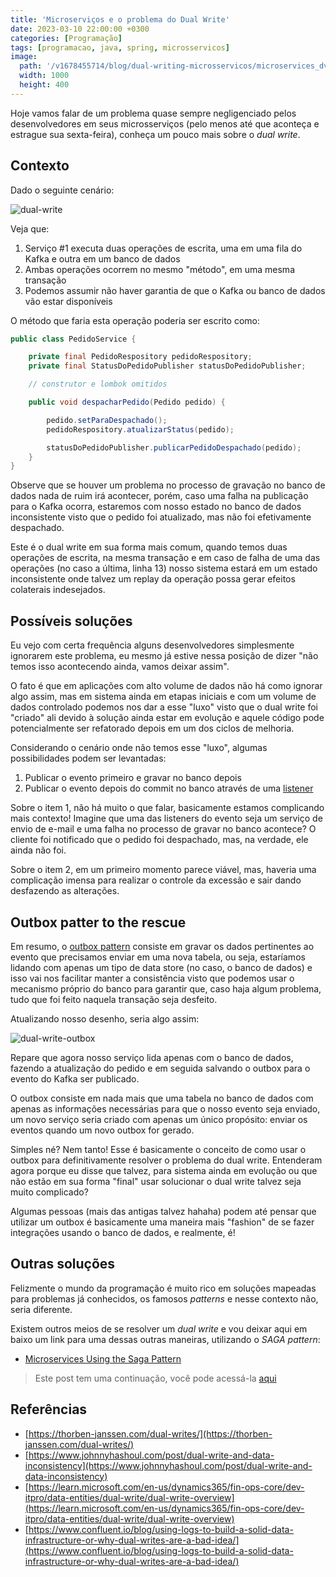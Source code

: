 ```yaml
---
title: 'Microserviços e o problema do Dual Write'
date: 2023-03-10 22:00:00 +0300
categories: [Programação]
tags: [programacao, java, spring, microsservicos]
image:
  path: '/v1678455714/blog/dual-writing-microsservicos/microservices_dvbsdd.jpg'
  width: 1000
  height: 400
---
```


Hoje vamos falar de um problema quase sempre negligenciado pelos desenvolvedores em seus microsserviços (pelo menos até
que aconteça e estrague sua sexta-feira), conheça um pouco mais sobre o _dual write_.

## Contexto

Dado o seguinte cenário:

![dual-write](/v1678460028/blog/dual-writing-microsservicos/dual-write_gxmijd.jpg)

Veja que:

1. Serviço #1 executa duas operações de escrita, uma em uma fila do Kafka e outra em um banco de dados
2. Ambas operações ocorrem no mesmo "método", em uma mesma transação
3. Podemos assumir não haver garantia de que o Kafka ou banco de dados vão estar disponíveis

O método que faria esta operação poderia ser escrito como:

```java
public class PedidoService {

    private final PedidoRespository pedidoRespository;
    private final StatusDoPedidoPublisher statusDoPedidoPublisher;

    // construtor e lombok omitidos

    public void despacharPedido(Pedido pedido) {

        pedido.setParaDespachado();
        pedidoRespository.atualizarStatus(pedido);

        statusDoPedidoPublisher.publicarPedidoDespachado(pedido);
    }
}
```

Observe que se houver um problema no processo de gravação no banco de dados nada de ruim irá acontecer, porém, caso uma
falha na publicação para o Kafka ocorra, estaremos com nosso estado no banco de dados inconsistente visto que o pedido
foi atualizado, mas não foi efetivamente despachado.

Este é o dual write em sua forma mais comum, quando temos duas operações de escrita, na mesma transação e em caso de
falha de uma das operações (no caso a última, linha 13) nosso sistema estará em um estado inconsistente onde talvez
um replay da operação possa gerar efeitos colaterais indesejados.

## Possíveis soluções

Eu vejo com certa frequência alguns desenvolvedores simplesmente ignorarem este problema, eu mesmo já estive nessa
posição de dizer "não temos isso acontecendo ainda, vamos deixar assim".

O fato é que em aplicações com alto volume de dados não há como ignorar algo assim, mas em sistema ainda em etapas
iniciais e com um volume de dados controlado podemos nos dar a esse "luxo" visto que o dual write foi "criado" ali
devido à solução ainda estar em evolução e aquele código pode potencialmente ser refatorado depois em um dos ciclos de
melhoria.

Considerando o cenário onde não temos esse "luxo", algumas possibilidades podem ser levantadas:

1. Publicar o evento primeiro e gravar no banco depois
2. Publicar o evento depois do commit no banco através de uma [listener](https://www.baeldung.com/spring-events#transaction-bound-events)

Sobre o item 1, não há muito o que falar, basicamente estamos complicando mais contexto! Imagine que uma das listeners
do evento seja um serviço de envio de e-mail e uma falha no processo de gravar no banco acontece? O cliente foi notificado
que o pedido foi despachado, mas, na verdade, ele ainda não foi.

Sobre o item 2, em um primeiro momento parece viável, mas, haveria uma complicação imensa para realizar o controle da
excessão e sair dando desfazendo as alterações.

## Outbox patter to the rescue

Em resumo, o [outbox pattern](https://microservices.io/patterns/data/transactional-outbox.html) consiste em gravar os
dados pertinentes ao evento que precisamos enviar em uma nova tabela, ou seja, estaríamos lidando com apenas um tipo de
data store (no caso, o banco de dados) e isso vai nos facilitar manter a consistência visto que podemos usar o mecanismo
próprio do banco para garantir que, caso haja algum problema, tudo que foi feito naquela transação seja desfeito.

Atualizando nosso desenho, seria algo assim:

![dual-write-outbox](/v1678459871/blog/dual-writing-microsservicos/dual-write-outbox_t1dwpm.jpg)

Repare que agora nosso serviço lida apenas com o banco de dados, fazendo a atualização do pedido e em seguida salvando
o outbox para o evento do Kafka ser publicado.

O outbox consiste em nada mais que uma tabela no banco de dados com apenas as informações necessárias para que o nosso
evento seja enviado, um novo serviço seria criado com apenas um único propósito: enviar os eventos quando um novo outbox
for gerado.

Simples né? Nem tanto! Esse é basicamente o conceito de como usar o outbox para definitivamente resolver o problema do dual write.
Entenderam agora porque eu disse que talvez, para sistema ainda em evolução ou que não estão em sua forma "final" usar
solucionar o dual write talvez seja muito complicado?

Algumas pessoas (mais das antigas talvez hahaha) podem até pensar que utilizar um outbox é basicamente uma maneira mais
"fashion" de se fazer integrações usando o banco de dados, e realmente, é!

## Outras soluções

Felizmente o mundo da programação é muito rico em soluções mapeadas para problemas já conhecidos, os famosos _patterns_
e nesse contexto não, seria diferente.

Existem outros meios de se resolver um _dual write_ e vou deixar aqui em baixo um link para uma dessas outras maneiras,
utilizando o _SAGA pattern_:

- [Microservices Using the Saga Pattern](https://dzone.com/articles/microservices-using-saga-pattern)

> Este post tem uma continuação, você pode acessá-la [aqui]()

## Referências

- [https://thorben-janssen.com/dual-writes/](https://thorben-janssen.com/dual-writes/)
- [https://www.johnnyhashoul.com/post/dual-write-and-data-inconsistency](https://www.johnnyhashoul.com/post/dual-write-and-data-inconsistency)
- [https://learn.microsoft.com/en-us/dynamics365/fin-ops-core/dev-itpro/data-entities/dual-write/dual-write-overview](https://learn.microsoft.com/en-us/dynamics365/fin-ops-core/dev-itpro/data-entities/dual-write/dual-write-overview)
- [https://www.confluent.io/blog/using-logs-to-build-a-solid-data-infrastructure-or-why-dual-writes-are-a-bad-idea/](https://www.confluent.io/blog/using-logs-to-build-a-solid-data-infrastructure-or-why-dual-writes-are-a-bad-idea/)
